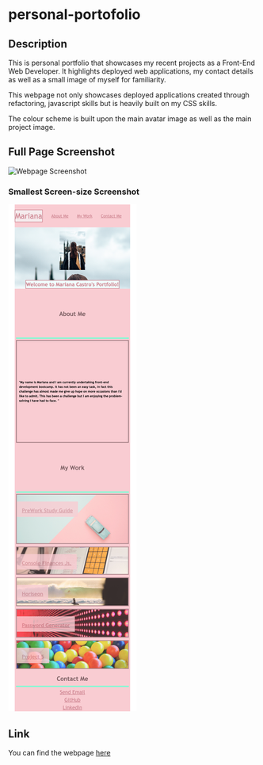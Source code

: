 # personal-portofolio

## Description
This is personal portfolio that showcases my recent projects as a Front-End Web Developer. It highlights deployed web applications, my contact details as well as a small image of myself for familiarity. 

This webpage not only showcases deployed applications created through refactoring, javascript skills but is heavily built on my CSS skills. 

The colour scheme is built upon the main avatar image as well as the main project image. 

## Full Page Screenshot
![Webpage Screenshot](images/Full-screen-screenshot.png)
### Smallest Screen-size Screenshot
![Small Screen Webpage Screenshot](images/smallest-screen-webpage-screenshot.png)

## Link
You can find the webpage [here](https://marianapcs.github.io/personal-portofolio/)
